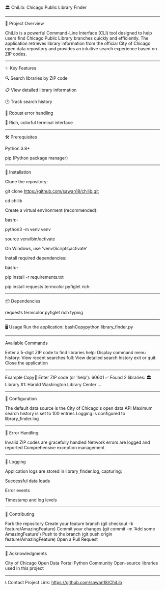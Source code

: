 🏛️ ChiLib: Chicago Public Library Finder

---

📝 Project Overview

ChiLib is a powerful Command-Line Interface (CLI) tool designed to help users find Chicago Public Library branches quickly and efficiently. The application retrieves library information from the official City of Chicago open data repository and provides an intuitive search experience based on ZIP codes.

---

✨ Key Features

🔍 Search libraries by ZIP code

📋 View detailed library information

🕒 Track search history

🚨 Robust error handling

🌈 Rich, colorful terminal interface

---

🛠️ Prerequisites

Python 3.8+

pip (Python package manager)

---

🚀 Installation

Clone the repository:

git clone https://github.com/sawan18/chilib.git

cd chilib

Create a virtual environment (recommended):

bash:-

python3 -m venv venv

source venv/bin/activate

On Windows, use 'venv\Scripts\activate'

Install required dependencies:

bash:-

pip install -r requirements.txt

pip install requests termcolor pyfiglet rich

---

📦 Dependencies

requests
termcolor
pyfiglet
rich
typing

---

🖥️ Usage
Run the application:
bashCopypython library_finder.py

---

Available Commands

Enter a 5-digit ZIP code to find libraries
help: Display command menu
history: View recent searches
full: View detailed search history
exit or quit: Close the application

---

Example
Copy📮 Enter ZIP code (or 'help'): 60601
✅ Found 2 libraries:
🏛️ Library #1: Harold Washington Library Center
...

---

🔧 Configuration

The default data source is the City of Chicago's open data API
Maximum search history is set to 100 entries
Logging is configured to library_finder.log

---

🐛 Error Handling

Invalid ZIP codes are gracefully handled
Network errors are logged and reported
Comprehensive exception management

---

📄 Logging

Application logs are stored in library_finder.log, capturing:

Successful data loads

Error events

Timestamp and log levels

---

🤝 Contributing

Fork the repository
Create your feature branch (git checkout -b feature/AmazingFeature)
Commit your changes (git commit -m 'Add some AmazingFeature')
Push to the branch (git push origin feature/AmazingFeature)
Open a Pull Request

---

🙌 Acknowledgments

City of Chicago Open Data Portal
Python Community
Open-source libraries used in this project

---

📞 Contact
Project Link: https://github.com/sawan18/ChiLib
